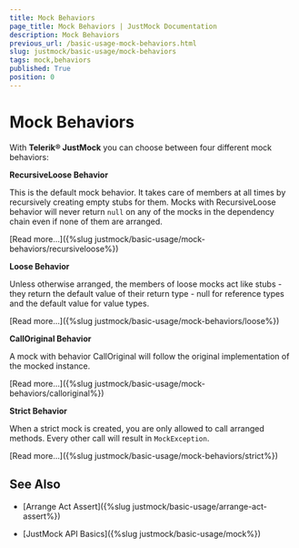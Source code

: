 ```yaml
---
title: Mock Behaviors
page_title: Mock Behaviors | JustMock Documentation
description: Mock Behaviors
previous_url: /basic-usage-mock-behaviors.html
slug: justmock/basic-usage/mock-behaviors
tags: mock,behaviors
published: True
position: 0
---
```


# Mock Behaviors

With __Telerik®  JustMock__ you can choose between four different mock behaviors:

__RecursiveLoose Behavior__

This is the default mock behavior. It takes care of members at all times by recursively creating empty stubs for them. Mocks with RecursiveLoose behavior will never return `null` on any of the mocks in the dependency chain even if none of them are arranged.

[Read more...]({%slug justmock/basic-usage/mock-behaviors/recursiveloose%})

__Loose Behavior__

Unless otherwise arranged, the members of loose mocks act like stubs - they return the default value of their return type - null for reference types and the default value for value types.

[Read more...]({%slug justmock/basic-usage/mock-behaviors/loose%})

__CallOriginal Behavior__

A mock with behavior CallOriginal will follow the original implementation of the mocked instance.

[Read more...]({%slug justmock/basic-usage/mock-behaviors/calloriginal%})

__Strict Behavior__

When a strict mock is created, you are only allowed to call arranged methods. Every other call will result in `MockException`.

[Read more...]({%slug justmock/basic-usage/mock-behaviors/strict%})

## See Also


 * [Arrange Act Assert]({%slug justmock/basic-usage/arrange-act-assert%})

 * [JustMock API Basics]({%slug justmock/basic-usage/mock%})
